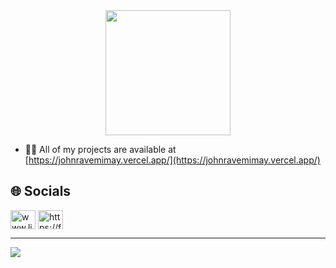 
<!-- 
# 💫 About Me:
I'm a highly driven and dedicated Information Technology student from the Philippines who is passionate about discovering the broad world of technology and business. With a strong interest in computer-related subjects, I'm always looking for ways to expand my knowledge and skills in web development, programming and technology.

Feel free to contact me on GitHub, and let us work together on fascinating projects that push the frontiers of innovation and creativity.
-->



<div align="center">
  <img height="200" src="https://media0.giphy.com/headers/GitHub/w8ZJLtJbmuph.gif"  />
</div>

<!-- <a href="https://app.daily.dev/johnravemimay"><img src="https://api.daily.dev/devcards/v2/6mHo1mD88i9mmNUXbAboY.png?type=wide&r=joo" width="652" alt="John Rave Mimay's Dev Card"/></a> -->

- 👨‍💻 All of my projects are available at [https://johnravemimay.vercel.app/](https://johnravemimay.vercel.app/)

## 🌐 Socials
<p align="left">
<a href="https://linkedin.com/in/www.linkedin.com/in/johnravemimay" target="blank"><img align="center" src="https://raw.githubusercontent.com/rahuldkjain/github-profile-readme-generator/master/src/images/icons/Social/linked-in-alt.svg" alt="www.linkedin.com/in/johnravemimay" height="30" width="40" /></a>
<a href="https://fb.com/https://facebook.com/https://www.facebook.com/profile.php?id=100086311660925" target="blank"><img align="center" src="https://raw.githubusercontent.com/rahuldkjain/github-profile-readme-generator/master/src/images/icons/Social/facebook.svg" alt="https://facebook.com/https://www.facebook.com/profile.php?id=100086311660925" height="30" width="40" /></a>
</p>



<!---
# 💻 Tech Stack:
![React](https://img.shields.io/badge/react-%2320232a.svg?style=for-the-badge&logo=react&logoColor=%2361DAFB) ![NodeJS](https://img.shields.io/badge/node.js-6DA55F?style=for-the-badge&logo=node.js&logoColor=white) ![Express.js](https://img.shields.io/badge/express.js-%23404d59.svg?style=for-the-badge&logo=express&logoColor=%2361DAFB) ![PHP](https://img.shields.io/badge/php-%23777BB4.svg?style=for-the-badge&logo=php&logoColor=white) ![Laravel](https://img.shields.io/badge/laravel-%23FF2D20.svg?style=for-the-badge&logo=laravel&logoColor=white) ![Bootstrap](https://img.shields.io/badge/bootstrap-%238511FA.svg?style=for-the-badge&logo=bootstrap&logoColor=white) ![MySQL](https://img.shields.io/badge/mysql-4479A1.svg?style=for-the-badge&logo=mysql&logoColor=white) ![MongoDB](https://img.shields.io/badge/MongoDB-%234ea94b.svg?style=for-the-badge&logo=mongodb&logoColor=white) 
---->


---
[![](https://visitcount.itsvg.in/api?id=Johnravee&icon=0&color=3)](https://visitcount.itsvg.in)





